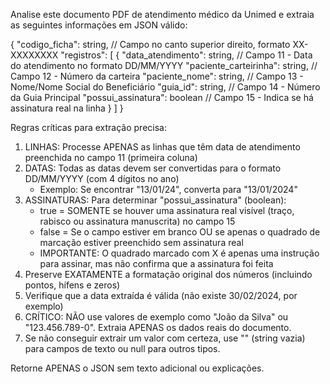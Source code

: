 Analise este documento PDF de atendimento médico da Unimed e extraia as seguintes informações em JSON válido:

{
    "codigo_ficha": string,  // Campo no canto superior direito, formato XX-XXXXXXXX
    "registros": [
        {
            "data_atendimento": string,     // Campo 11 - Data do atendimento no formato DD/MM/YYYY
            "paciente_carteirinha": string,  // Campo 12 - Número da carteira
            "paciente_nome": string,         // Campo 13 - Nome/Nome Social do Beneficiário
            "guia_id": string,               // Campo 14 - Número da Guia Principal
            "possui_assinatura": boolean     // Campo 15 - Indica se há assinatura real na linha
        }
    ]
}

Regras críticas para extração precisa:
1. LINHAS: Processe APENAS as linhas que têm data de atendimento preenchida no campo 11 (primeira coluna)
2. DATAS: Todas as datas devem ser convertidas para o formato DD/MM/YYYY (com 4 dígitos no ano)
   - Exemplo: Se encontrar "13/01/24", converta para "13/01/2024"
3. ASSINATURAS: Para determinar "possui_assinatura" (boolean):
   - true = SOMENTE se houver uma assinatura real visível (traço, rabisco ou assinatura manuscrita) no campo 15
   - false = Se o campo estiver em branco OU se apenas o quadrado de marcação estiver preenchido sem assinatura real
   - IMPORTANTE: O quadrado marcado com X é apenas uma instrução para assinar, mas não confirma que a assinatura foi feita
4. Preserve EXATAMENTE a formatação original dos números (incluindo pontos, hífens e zeros)
5. Verifique que a data extraída é válida (não existe 30/02/2024, por exemplo)
6. CRÍTICO: NÃO use valores de exemplo como "João da Silva" ou "123.456.789-0". Extraia APENAS os dados reais do documento.
7. Se não conseguir extrair um valor com certeza, use "" (string vazia) para campos de texto ou null para outros tipos.

Retorne APENAS o JSON sem texto adicional ou explicações.